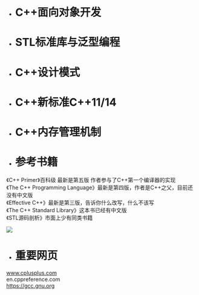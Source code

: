 


- # C++面向对象开发 

- # STL标准库与泛型编程 

- # C++设计模式 

- # C++新标准C++11/14 

- # C++内存管理机制 



- # 参考书籍

《C++ Primer》百科级 最新是第五版 作者参与了C++第一个编译器的实现    
《The C++ Programming Language》最新是第四版，作者是C++之父，目前还没有中文版    
《Effective C++》最新是第三版，告诉你什么改写，什么不该写    
《The C++ Standard Library》这本书已经有中文版   
《STL源码剖析》市面上少有同类书籍    

![](https://github.com/havenow/my-C-plus-plus/blob/master/C%2B%2B%E9%9D%A2%E5%90%91%E5%AF%B9%E8%B1%A1%E5%BC%80%E5%8F%91/images/c%2B%2B%E6%AF%94%E8%BE%83%E5%A5%BD%E7%9A%84%E5%8F%82%E8%80%83%E4%B9%A6%E7%B1%8D.png)

- # 重要网页

www.cplusplus.com   
en.cppreference.com  
https://gcc.gnu.org 
